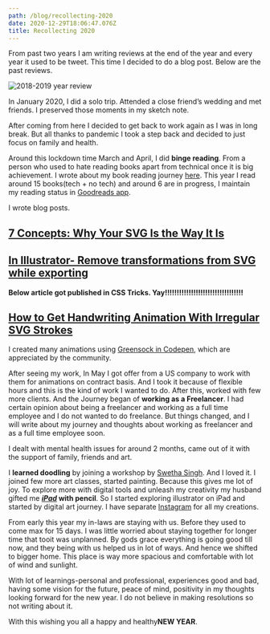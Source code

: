 ```yaml
---
path: /blog/recollecting-2020
date: 2020-12-29T18:06:47.076Z
title: Recollecting 2020
---
```

From past two years I am writing reviews at the end of the year and every year it used to be tweet. This time I decided to do a blog post. Below are the past reviews.

![2018-2019 year review](assets/2018-19-review.jpg)

In January 2020, I did a solo trip. Attended a close friend’s wedding and met friends. I preserved those moments in my sketch note.

After coming from here I decided to get back to work again as I was in long break. But all thanks to pandemic I took a step back and decided to just focus on family and health.

Around this lockdown time March and April, I did **binge reading**. From a person who used to hate reading books apart from technical once it is big achievement. I wrote about my book reading journey [here](/blog/my-journey-of-becoming-a-bookworm). This year I read around 15 books(tech + no tech) and around 6 are in progress, I maintain my reading status in [Goodreads app](https://www.goodreads.com/user/show/97302367-trapti-rahangdale).

I wrote blog posts.

## [7 Concepts: Why Your SVG Is the Way It Is](https://soshace.com/7-concepts%e2%80%8awhy-your-svg-is-the-way-it-is/)

## [In Illustrator- Remove transformations from SVG while exporting](https://dev.to/imtraptir/in-illustrator-remove-transformations-from-svg-while-exporting-5050)

**Below article got published in CSS Tricks. Yay!!!!!!!!!!!!!!!!!!!!!!!!!!!!!!!!!**

## [How to Get Handwriting Animation With Irregular SVG Strokes](https://css-tricks.com/how-to-get-handwriting-animation-with-irregular-svg-strokes/)

I created many animations using [Greensock in Codepen](https://codepen.io/collection/DqPvMe), which are appreciated by the community.

After seeing my work, In May I got offer from a US company to work with them for animations on contract basis. And I took it because of flexible hours and this is the kind of work I wanted to do. After this, worked with few more clients. And the Journey began of **working as a Freelancer**. I had certain opinion about being a freelancer and working as a full time employee and I do not wanted to do freelance. But things changed, and I will write about my journey and thoughts about working as freelancer and as a full time employee soon. [](https://www.dropbox.com/scl/fi/g3ifqcyj80tq500nj1qs7/Freelancer-Journey.paper?dl=0&rlkey=9f26y4lbceeahx5n4y9om3x1d)

I dealt with mental health issues for around 2 months, came out of it with the support of family, friends and art.

I **learned doodling** by joining a workshop by [Swetha Singh](https://www.instagram.com/doodleshoodle_/). And I loved it. I joined few more art classes, started painting. Because this gives me lot of joy. To explore more with digital tools and unleash my creativity my husband gifted me ***[iPad](https://www.apple.com/in/ipad/)* with pencil**. So I started exploring illustrator on iPad and started by digital art journey. I have separate [Instagram](https://www.instagram.com/triptiscreations/) for all my creations.

From early this year my in-laws are staying with us. Before they used to come max for 15 days. I was little worried about staying together for longer time that tooit was unplanned. By gods grace everything is going good till now, and they being with us helped us in lot of ways. And hence we shifted to bigger home. This place is way more spacious and comfortable with lot of wind and sunlight.

With lot of learnings-personal and professional, experiences good and bad, having some vision for the future, peace of mind, positivity in my thoughts looking forward for the new year. I do not believe in making resolutions so not writing about it.

With this wishing you all a happy and healthy**NEW YEAR**.
